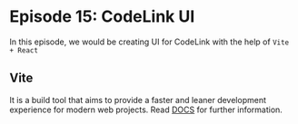 # Episode 15: CodeLink UI

In this episode, we would be creating UI for CodeLink with the help of `Vite + React`

## Vite

It is a build tool that aims to provide a faster and leaner development experience for modern web projects. Read [DOCS](https://vite.dev/guide/#getting-started) for further information.
